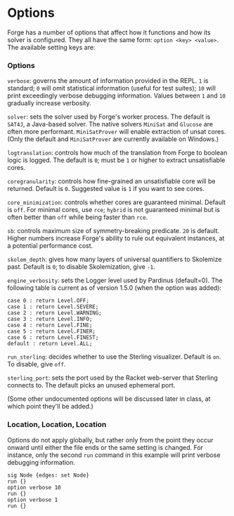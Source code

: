 # Options

Forge has a number of options that affect how it functions and how its solver is configured. They all have the same form: `option <key> <value>`. The available setting keys are:

### Options

`verbose`: governs the amount of information provided in the REPL. `1` is standard; `0` will omit statistical information (useful for test suites); `10` will print exceedingly verbose debugging information. Values between `1` and `10` gradually increase verbosity.

`solver`: sets the solver used by Forge's worker process. The default is `SAT4J`, a Java-based solver. The native solvers `MiniSat` and `Glucose` are often more performant. `MiniSatProver` will enable extraction of unsat cores. (Only the default and `MiniSatProver` are currently available on Windows.)

`logtranslation`: controls how much of the translation from Forge to boolean logic is logged. The default is `0`; must be `1` or higher to extract unsatisfiable cores.

`coregranularity`: controls how fine-grained an unsatisfiable core will be returned. Default is `0`. Suggested value is `1` if you want to see cores.

`core_minimization`: controls whether cores are guaranteed minimal. Default is `off`. For minimal cores, use `rce`; `hybrid` is not guaranteed minimal but is often better than `off` while being faster than `rce`.

`sb`: controls maximum size of symmetry-breaking predicate. `20` is default. Higher numbers increase Forge's ability to rule out equivalent instances, at a potential performance cost.

`skolem_depth`: gives how many layers of universal quantifiers to Skolemize past. Default is `0`; to disable Skolemization, give `-1`.

`engine_verbosity`: sets the Logger level used by Pardinus (default=0). The following table is current as of version 1.5.0 (when the option was added):

```
case 0 : return Level.OFF;
case 1 : return Level.SEVERE;
case 2 : return Level.WARNING;
case 3 : return Level.INFO;
case 4 : return Level.FINE;
case 5 : return Level.FINER;
case 6 : return Level.FINEST;
default : return Level.ALL;
```

`run_sterling`: decides whether to use the Sterling visualizer. Default is `on`. To disable, give `off`.

`sterling_port`: sets the port used by the Racket web-server that Sterling connects to. The default picks an unused ephemeral port.

(Some other undocumented options will be discussed later in class, at which point they'll be added.)

### Location, Location, Location

Options do not apply globally, but rather only from the point they occur onward until either the file ends or the same setting is changed. For instance, only the second `run` command in this example will print verbose debugging information.

```
sig Node {edges: set Node}
run {}
option verbose 10
run {}
option verbose 1
run {}
```
